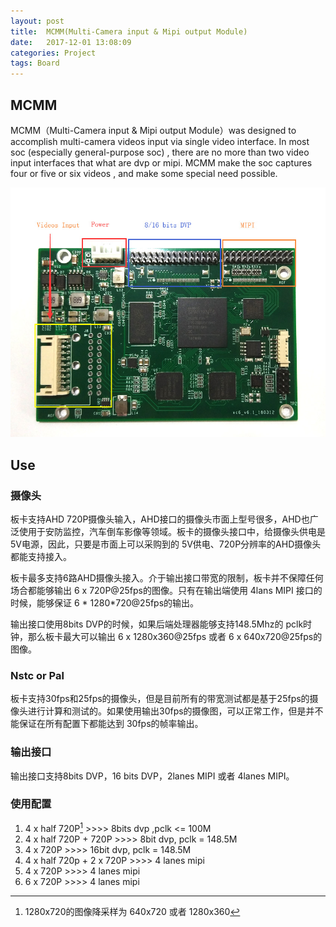 ```yaml
---
layout: post
title:  MCMM(Multi-Camera input & Mipi output Module)
date:   2017-12-01 13:08:09
categories: Project
tags: Board
---
```


## MCMM

MCMM（Multi-Camera input & Mipi output Module）was designed to accomplish multi-camera videos input via single video interface.  In most soc (especially general-purpose soc) , there are no more than two video input interfaces that what are dvp or mipi. MCMM make the soc captures four or five or six videos , and make some special need possible. 

<div align="center">
<img src="/images/mcmc-descript.jpg" />
</div>
<!--more-->

## Use
### 摄像头
板卡支持AHD 720P摄像头输入，AHD接口的摄像头市面上型号很多，AHD也广泛使用于安防监控，汽车倒车影像等领域。板卡的摄像头接口中，给摄像头供电是5V电源，因此，只要是市面上可以采购到的 5V供电、720P分辨率的AHD摄像头都能支持接入。

板卡最多支持6路AHD摄像头接入。介于输出接口带宽的限制，板卡并不保障任何场合都能够输出  6 x 720P@25fps的图像。只有在输出端使用 4lans MIPI 接口的时候，能够保证  6 * 1280*720@25fps的输出。

输出接口使用8bits DVP的时候，如果后端处理器能够支持148.5Mhz的 pclk时钟，那么板卡最大可以输出 6 x 1280x360@25fps 或者  6 x 640x720@25fps的图像。

### Nstc or Pal
板卡支持30fps和25fps的摄像头，但是目前所有的带宽测试都是基于25fps的摄像头进行计算和测试的。如果使用输出30fps的摄像图，可以正常工作，但是并不能保证在所有配置下都能达到 30fps的帧率输出。

### 输出接口
输出接口支持8bits DVP，16 bits DVP，2lanes MIPI 或者 4lanes MIPI。

### 使用配置 
 
1. 4 x half 720P[^half720p]    >>>> 8bits dvp ,pclk <=  100M
2. 4 x half 720P  + 720P  >>>>  8bit dvp, pclk = 148.5M
3. 4 x 720P >>>> 16bit dvp, pclk = 148.5M
4. 4 x half 720p + 2 x 720P >>>> 4 lanes mipi
5. 4 x 720P 				>>>> 4 lanes mipi
6. 6 x 720P				>>>> 4 lanes mipi 

[^half720p]: 1280x720的图像降采样为 640x720 或者 1280x360